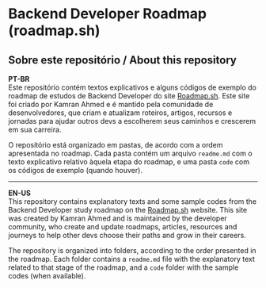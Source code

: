 # Backend Developer Roadmap (roadmap.sh)


## Sobre este repositório / About this repository

**PT-BR**   
Este repositório contém textos explicativos e alguns códigos de exemplo do roadmap de estudos de Backend Developer do site [Roadmap.sh](https://roadmap.sh/backend). Este site foi criado por Kamran Ahmed e é mantido pela comunidade de desenvolvedores, que criam e atualizam roteiros, artigos, recursos e jornadas para ajudar outros devs a escolherem seus caminhos e crescerem em sua carreira.

O repositório está organizado em pastas, de acordo com a ordem apresentada no roadmap. Cada pasta contém um arquivo `readme.md` com o texto explicativo relativo àquela etapa do roadmap, e uma pasta `code` com os códigos de exemplo (quando houver).
***

**EN-US**  
This repository contains explanatory texts and some sample codes from the Backend Developer study roadmap on the [Roadmap.sh](https://roadmap.sh/backend) website. This site was created by Kamran Ahmed and is maintained by the developer community, who create and update roadmaps, articles, resources and journeys to help other devs choose their paths and grow in their careers.

The repository is organized into folders, according to the order presented in the roadmap. Each folder contains a `readme.md` file with the explanatory text related to that stage of the roadmap, and a `code` folder with the sample codes (when available).